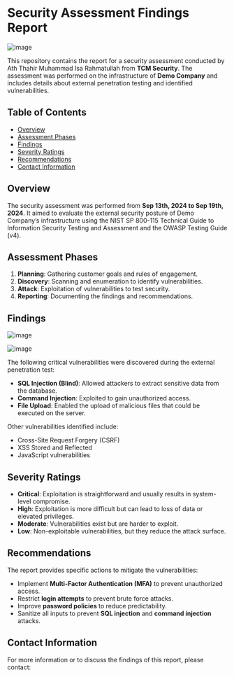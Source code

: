 # Security Assessment Findings Report

![image](https://github.com/user-attachments/assets/22da4a10-5b57-4a92-a038-005bec77e5c4)

This repository contains the report for a security assessment conducted by Ath Thahir Muhammad Isa Rahmatullah from **TCM Security**. The assessment was performed on the infrastructure of **Demo Company** and includes details about external penetration testing and identified vulnerabilities.

## Table of Contents

- [Overview](#overview)
- [Assessment Phases](#assessment-phases)
- [Findings](#findings)
- [Severity Ratings](#severity-ratings)
- [Recommendations](#recommendations)
- [Contact Information](#contact-information)

## Overview

The security assessment was performed from **Sep 13th, 2024 to Sep 19th, 2024**. It aimed to evaluate the external security posture of Demo Company’s infrastructure using the NIST SP 800-115 Technical Guide to Information Security Testing and Assessment and the OWASP Testing Guide (v4). 

## Assessment Phases

1. **Planning**: Gathering customer goals and rules of engagement.
2. **Discovery**: Scanning and enumeration to identify vulnerabilities.
3. **Attack**: Exploitation of vulnerabilities to test security.
4. **Reporting**: Documenting the findings and recommendations.

## Findings

![image](https://github.com/user-attachments/assets/5e30ab09-94f7-4c4a-934d-062c54a6c5c9)

![image](https://github.com/user-attachments/assets/965de1fe-1d41-4ec1-983a-af3eee3b16e0)

The following critical vulnerabilities were discovered during the external penetration test:
- **SQL Injection (Blind)**: Allowed attackers to extract sensitive data from the database.
- **Command Injection**: Exploited to gain unauthorized access.
- **File Upload**: Enabled the upload of malicious files that could be executed on the server.

Other vulnerabilities identified include:
- Cross-Site Request Forgery (CSRF)
- XSS Stored and Reflected
- JavaScript vulnerabilities

## Severity Ratings

- **Critical**: Exploitation is straightforward and usually results in system-level compromise.
- **High**: Exploitation is more difficult but can lead to loss of data or elevated privileges.
- **Moderate**: Vulnerabilities exist but are harder to exploit.
- **Low**: Non-exploitable vulnerabilities, but they reduce the attack surface.

## Recommendations

The report provides specific actions to mitigate the vulnerabilities:
- Implement **Multi-Factor Authentication (MFA)** to prevent unauthorized access.
- Restrict **login attempts** to prevent brute force attacks.
- Improve **password policies** to reduce predictability.
- Sanitize all inputs to prevent **SQL injection** and **command injection** attacks.

## Contact Information

For more information or to discuss the findings of this report, please contact:
